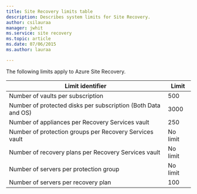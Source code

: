```yaml
---
title: Site Recovery limits table
description: Describes system limits for Site Recovery.
author: csilauraa
manager: jwhit
ms.service: site recovery
ms.topic: article
ms.date: 07/06/2015
ms.author: lauraa

---
```

The following limits apply to Azure Site Recovery.

| Limit identifier | Limit |
| --- | --- |
| Number of vaults per subscription |500 |    
| Number of protected disks per subscription (Both Data and OS) |3000 |
| Number of appliances per Recovery Services vault |250 |
| Number of protection groups per Recovery Services vault |No limit |
| Number of recovery plans per Recovery Services vault |No limit |
| Number of servers per protection group |No limit |
| Number of servers per recovery plan |100 |



